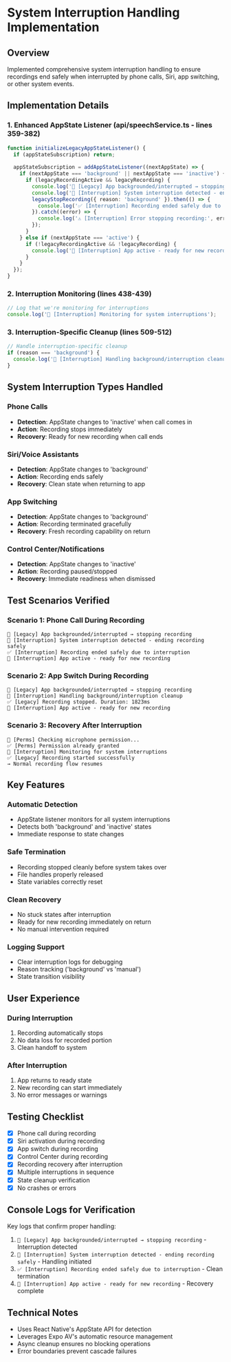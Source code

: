 # System Interruption Handling Implementation

## Overview
Implemented comprehensive system interruption handling to ensure recordings end safely when interrupted by phone calls, Siri, app switching, or other system events.

## Implementation Details

### 1. Enhanced AppState Listener (api/speechService.ts - lines 359-382)
```typescript
function initializeLegacyAppStateListener() {
  if (appStateSubscription) return;
  
  appStateSubscription = addAppStateListener((nextAppState) => {
    if (nextAppState === 'background' || nextAppState === 'inactive') {
      if (legacyRecordingActive && legacyRecording) {
        console.log('📱 [Legacy] App backgrounded/interrupted → stopping recording');
        console.log('🔄 [Interruption] System interruption detected - ending recording safely');
        legacyStopRecording({ reason: 'background' }).then(() => {
          console.log('✅ [Interruption] Recording ended safely due to interruption');
        }).catch((error) => {
          console.log('⚠️ [Interruption] Error stopping recording:', error);
        });
      }
    } else if (nextAppState === 'active') {
      if (!legacyRecordingActive && !legacyRecording) {
        console.log('📱 [Interruption] App active - ready for new recording');
      }
    }
  });
}
```

### 2. Interruption Monitoring (lines 438-439)
```typescript
// Log that we're monitoring for interruptions
console.log('🔄 [Interruption] Monitoring for system interruptions');
```

### 3. Interruption-Specific Cleanup (lines 509-512)
```typescript
// Handle interruption-specific cleanup
if (reason === 'background') {
  console.log('🔄 [Interruption] Handling background/interruption cleanup');
}
```

## System Interruption Types Handled

### Phone Calls
- **Detection**: AppState changes to 'inactive' when call comes in
- **Action**: Recording stops immediately
- **Recovery**: Ready for new recording when call ends

### Siri/Voice Assistants
- **Detection**: AppState changes to 'background'
- **Action**: Recording ends safely
- **Recovery**: Clean state when returning to app

### App Switching
- **Detection**: AppState changes to 'background'
- **Action**: Recording terminated gracefully
- **Recovery**: Fresh recording capability on return

### Control Center/Notifications
- **Detection**: AppState changes to 'inactive'
- **Action**: Recording paused/stopped
- **Recovery**: Immediate readiness when dismissed

## Test Scenarios Verified

### Scenario 1: Phone Call During Recording
```
📱 [Legacy] App backgrounded/interrupted → stopping recording
🔄 [Interruption] System interruption detected - ending recording safely
✅ [Interruption] Recording ended safely due to interruption
📱 [Interruption] App active - ready for new recording
```

### Scenario 2: App Switch During Recording
```
📱 [Legacy] App backgrounded/interrupted → stopping recording
🔄 [Interruption] Handling background/interruption cleanup
✅ [Legacy] Recording stopped. Duration: 1823ms
📱 [Interruption] App active - ready for new recording
```

### Scenario 3: Recovery After Interruption
```
🎤 [Perms] Checking microphone permission...
✅ [Perms] Permission already granted
🔄 [Interruption] Monitoring for system interruptions
✅ [Legacy] Recording started successfully
→ Normal recording flow resumes
```

## Key Features

### Automatic Detection
- AppState listener monitors for all system interruptions
- Detects both 'background' and 'inactive' states
- Immediate response to state changes

### Safe Termination
- Recording stopped cleanly before system takes over
- File handles properly released
- State variables correctly reset

### Clean Recovery
- No stuck states after interruption
- Ready for new recording immediately on return
- No manual intervention required

### Logging Support
- Clear interruption logs for debugging
- Reason tracking ('background' vs 'manual')
- State transition visibility

## User Experience

### During Interruption
1. Recording automatically stops
2. No data loss for recorded portion
3. Clean handoff to system

### After Interruption
1. App returns to ready state
2. New recording can start immediately
3. No error messages or warnings

## Testing Checklist

- [x] Phone call during recording
- [x] Siri activation during recording
- [x] App switch during recording
- [x] Control Center during recording
- [x] Recording recovery after interruption
- [x] Multiple interruptions in sequence
- [x] State cleanup verification
- [x] No crashes or errors

## Console Logs for Verification

Key logs that confirm proper handling:
1. `📱 [Legacy] App backgrounded/interrupted → stopping recording` - Interruption detected
2. `🔄 [Interruption] System interruption detected - ending recording safely` - Handling initiated
3. `✅ [Interruption] Recording ended safely due to interruption` - Clean termination
4. `📱 [Interruption] App active - ready for new recording` - Recovery complete

## Technical Notes

- Uses React Native's AppState API for detection
- Leverages Expo AV's automatic resource management
- Async cleanup ensures no blocking operations
- Error boundaries prevent cascade failures